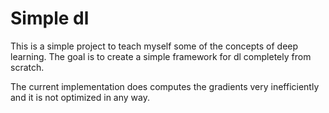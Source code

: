 # Simple dl

This is a simple project to teach myself some of the concepts of deep learning. The goal is to create a simple framework for dl completely from scratch. 

The current implementation does computes the gradients very inefficiently and it is not optimized in any way.